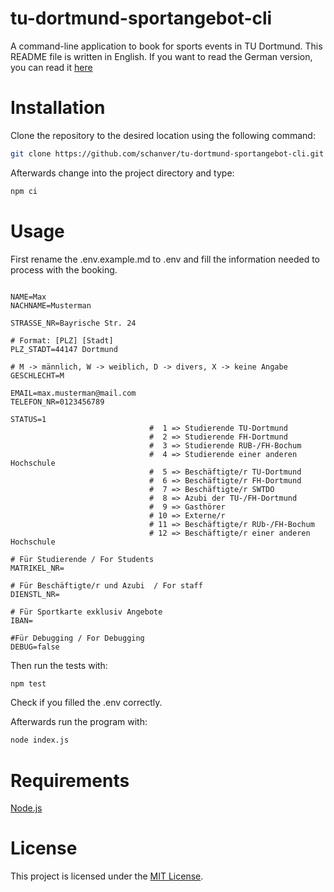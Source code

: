 # tu-dortmund-sportangebot-cli
A command-line application to book for sports events in TU Dortmund. This README file is written in English. If you want to read the German version, you can read it [here](README.de.md)
# Installation
Clone the repository to the desired location using the following command:
```bash
git clone https://github.com/schanver/tu-dortmund-sportangebot-cli.git
````
Afterwards change into the project directory and type:
```bash
npm ci
```
# Usage
First rename the .env.example.md to .env and fill the information needed to process with the booking.

```env

NAME=Max
NACHNAME=Musterman

STRASSE_NR=Bayrische Str. 24

# Format: [PLZ] [Stadt]
PLZ_STADT=44147 Dortmund

# M -> männlich, W -> weiblich, D -> divers, X -> keine Angabe
GESCHLECHT=M

EMAIL=max.musterman@mail.com
TELEFON_NR=0123456789

STATUS=1
                               #  1 => Studierende TU-Dortmund
                               #  2 => Studierende FH-Dortmund
                               #  3 => Studierende RUB-/FH-Bochum
                               #  4 => Studierende einer anderen Hochschule
                               #  5 => Beschäftigte/r TU-Dortmund
                               #  6 => Beschäftigte/r FH-Dortmund
                               #  7 => Beschäftigte/r SWTDO
                               #  8 => Azubi der TU-/FH-Dortmund
                               #  9 => Gasthörer
                               # 10 => Externe/r
                               # 11 => Beschäftigte/r RUb-/FH-Bochum
                               # 12 => Beschäftigte/r einer anderen Hochschule

# Für Studierende / For Students
MATRIKEL_NR=

# Für Beschäftigte/r und Azubi  / For staff 
DIENSTL_NR=

# Für Sportkarte exklusiv Angebote 
IBAN=

#Für Debugging / For Debugging
DEBUG=false
```

Then run the tests with:
``` bash
npm test
```
Check if you filled the .env correctly.

Afterwards run the program with:

``` bash
node index.js
```



# Requirements
[Node.js](https://nodejs.org/en/download)



# License
This project is licensed under the [MIT License](LICENSE).
